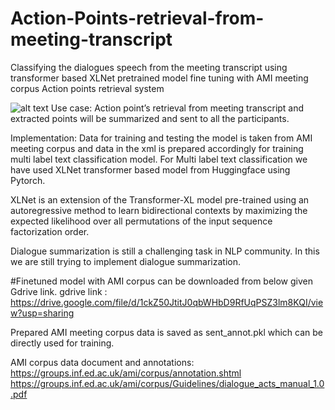 # Action-Points-retrieval-from-meeting-transcript
Classifying the dialogues speech from the meeting transcript using transformer based XLNet pretrained model fine tuning with AMI meeting corpus
Action points retrieval system

![alt text](https://github.com/[username]/[reponame]/blob/[branch]/image.jpg?raw=true)
Use case: Action point’s retrieval from meeting transcript and extracted points will be summarized and sent to all the participants.


Implementation:
Data for training and testing the model is taken from AMI meeting corpus and data in the xml is prepared accordingly for training multi label text classification model.
For Multi label text classification we have used XLNet transformer based model from Huggingface using Pytorch. 

XLNet is an extension of the Transformer-XL model pre-trained using an autoregressive method to learn bidirectional contexts by maximizing the expected likelihood over all permutations of the input sequence factorization order.

Dialogue summarization is still a challenging task in NLP community. In this we are still trying to implement dialogue summarization. 

#Finetuned model with AMI corpus can be downloaded from below given Gdrive link.
gdrive link : https://drive.google.com/file/d/1ckZ50JtitJ0qbWHbD9RfUqPSZ3lm8KQI/view?usp=sharing

Prepared AMI meeting corpus data is saved as sent_annot.pkl which can be directly used for training.

AMI corpus data document and annotations: 
https://groups.inf.ed.ac.uk/ami/corpus/annotation.shtml
https://groups.inf.ed.ac.uk/ami/corpus/Guidelines/dialogue_acts_manual_1.0.pdf
